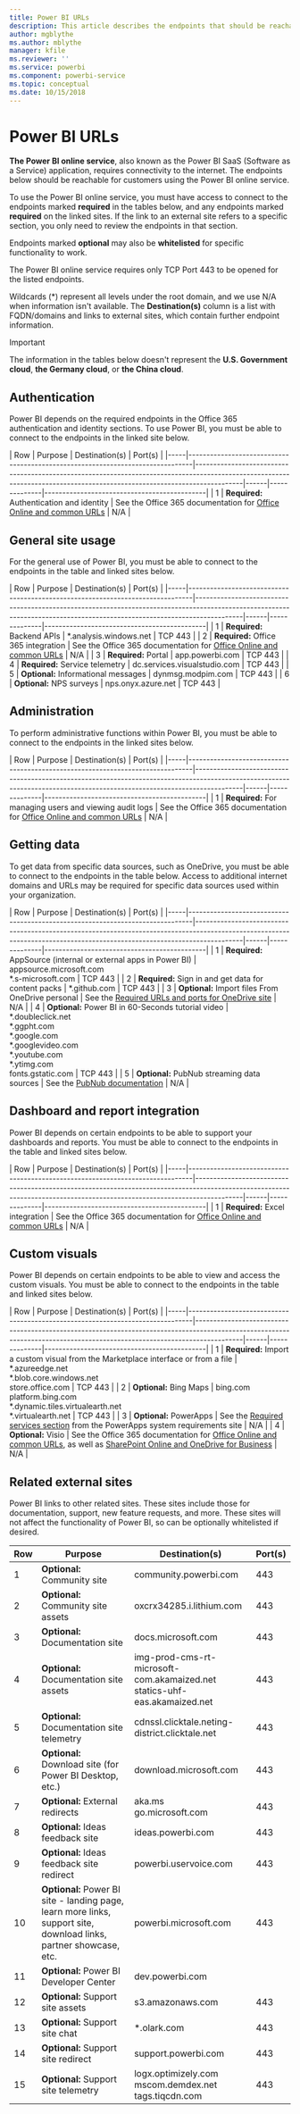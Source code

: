 ```yaml
---
title: Power BI URLs
description: This article describes the endpoints that should be reachable for customers using Power BI.
author: mgblythe
ms.author: mblythe
manager: kfile
ms.reviewer: ''
ms.service: powerbi
ms.component: powerbi-service
ms.topic: conceptual
ms.date: 10/15/2018
---
```


# Power BI URLs

**The Power BI online service**, also known as the Power BI SaaS (Software as a Service) application, requires connectivity to the internet. The endpoints below should be reachable for customers using the Power BI online service.

To use the Power BI online service, you must have access to connect to the endpoints marked **required** in the tables below, and any endpoints marked **required** on the linked sites. If the link to an external site refers to a specific section, you only need to review the endpoints in that section.

Endpoints marked **optional** may also be **whitelisted** for specific functionality to work.

The Power BI online service requires only TCP Port 443 to be opened for the listed endpoints.

Wildcards (*) represent all levels under the root domain, and we use N/A when information isn't available. The **Destination(s)** column is a list with FQDN/domains and links to external sites, which contain further endpoint information.

>[!Important]
>The information in the tables below doesn't represent the **U.S. Government cloud**, **the Germany cloud**, or **the China cloud**.

## Authentication

Power BI depends on the required endpoints in the Office 365 authentication and identity sections. To use Power BI, you must be able to connect to the endpoints in the linked site below.

| Row | Purpose | Destination(s) | Port(s) |
|-----|-------------------------------------------------------------------------------|-------------------------------------------------------------------------------------------------------------------------------------------------------------------------|------|--------------|---------------------------------------------|
| 1 | **Required:** Authentication and identity | See the Office 365 documentation for [Office Online and common URLs](https://docs.microsoft.com/office365/enterprise/urls-and-ip-address-ranges#microsoft-365-common-and-office-online)  | N/A |

## General site usage

For the general use of Power BI, you must be able to connect to the endpoints in the table and linked sites below.

| Row | Purpose | Destination(s) | Port(s) |
|-----|-------------------------------------------------------------------------------|-------------------------------------------------------------------------------------------------------------------------------------------------------------------------|------|--------------|---------------------------------------------|
| 1 | **Required:** Backend APIs | *.analysis.windows.net | TCP 443 |
| 2 | **Required:** Office 365 integration | See the Office 365 documentation for [Office Online and common URLs](https://docs.microsoft.com/office365/enterprise/urls-and-ip-address-ranges#microsoft-365-common-and-office-online) | N/A |
| 3 | **Required:** Portal | app.powerbi.com | TCP 443 |
| 4 | **Required:** Service telemetry | dc.services.visualstudio.com | TCP 443 |
| 5 | **Optional:** Informational messages | dynmsg.modpim.com | TCP 443 |
| 6 | **Optional:** NPS surveys | nps.onyx.azure.net | TCP 443 |

## Administration

To perform administrative functions within Power BI, you must be able to connect to the endpoints in the linked sites below.

| Row | Purpose | Destination(s) | Port(s) |
|-----|-------------------------------------------------------------------------------|-------------------------------------------------------------------------------------------------------------------------------------------------------------------------|------|--------------|---------------------------------------------|
| 1 | **Required:** For managing users and viewing audit logs | See the Office 365 documentation for [Office Online and common URLs](https://docs.microsoft.com/office365/enterprise/urls-and-ip-address-ranges#microsoft-365-common-and-office-online) | N/A |

## Getting data

To get data from specific data sources, such as OneDrive, you must be able to connect to the endpoints in the table below. Access to additional internet domains and URLs may be required for specific data sources used within your organization.

| Row | Purpose | Destination(s) | Port(s) |
|-----|-------------------------------------------------------------------------------|-------------------------------------------------------------------------------------------------------------------------------------------------------------------------|------|--------------|---------------------------------------------|
| 1 | **Required:** AppSource (internal or external apps in Power BI) | appsource.microsoft.com </br> *.s-microsoft.com  | TCP 443 |
| 2 | **Required:** Sign in and get data for content packs | *.github.com  | TCP 443 |
| 3 | **Optional:** Import files From OneDrive personal | See the [Required URLs and ports for OneDrive site](https://docs.microsoft.com/en-us/onedrive/required-urls-and-ports) | N/A |
| 4 | **Optional:** Power BI in 60-Seconds tutorial video | *.doubleclick.net </br> *.ggpht.com </br> *.google.com </br> *.googlevideo.com </br> *.youtube.com </br> *.ytimg.com </br> fonts.gstatic.com | TCP 443 |
| 5 | **Optional:** PubNub streaming data sources | See the [PubNub documentation](https://support.pubnub.com/support/solutions/articles/14000043522) | N/A |

## Dashboard and report integration

Power BI depends on certain endpoints to be able to support your dashboards and reports. You must be able to connect to the endpoints in the table and linked sites below.

| Row | Purpose | Destination(s) | Port(s) |
|-----|-------------------------------------------------------------------------------|-------------------------------------------------------------------------------------------------------------------------------------------------------------------------|------|--------------|---------------------------------------------|
| 1 | **Required:** Excel integration | See the Office 365 documentation for [Office Online and common URLs](https://docs.microsoft.com/office365/enterprise/urls-and-ip-address-ranges#microsoft-365-common-and-office-online) | N/A |

## Custom visuals

Power BI depends on certain endpoints to be able to view and access the custom visuals. You must be able to connect to the endpoints in the table and linked sites below.

| Row | Purpose | Destination(s) | Port(s) |
|-----|-------------------------------------------------------------------------------|-------------------------------------------------------------------------------------------------------------------------------------------------------------------------|------|--------------|---------------------------------------------|
| 1 | **Required:** Import a custom visual from the Marketplace interface or from a file | *.azureedge.net </br> *.blob.core.windows.net </br> store.office.com | TCP 443 |
| 2 | **Optional:** Bing Maps | bing.com </br> platform.bing.com </br> *.dynamic.tiles.virtualearth.net </br> *.virtualearth.net | TCP 443 |
| 3 | **Optional:** PowerApps | See the [Required services section](https://docs.microsoft.com/powerapps/maker/canvas-apps/limits-and-config#required-services) from the PowerApps system requirements site | N/A |
| 4 | **Optional:** Visio | See the Office 365 documentation for [Office Online and common URLs](https://docs.microsoft.com/office365/enterprise/urls-and-ip-address-ranges#microsoft-365-common-and-office-online), as well as [SharePoint Online and OneDrive for Business](https://docs.microsoft.com/en-us/office365/enterprise/urls-and-ip-address-ranges#sharepoint-online-and-onedrive-for-business) | N/A |

## Related external sites

Power BI links to other related sites. These sites include those for documentation, support, new feature requests, and more. These sites will not affect the functionality of Power BI, so can be optionally whitelisted if desired.

| Row | Purpose                                                                                              | Destination(s)                                                           | Port(s) |
|-----|------------------------------------------------------------------------------------------------------|--------------------------------------------------------------------------|---------|
| 1   | **Optional:** Community site                                                                                       | community.powerbi.com                                                    |    443     |
| 2   | **Optional:** Community site assets                                                                                | oxcrx34285.i.lithium.com                                                 |    443     |
| 3   | **Optional:** Documentation site                                                                                   | docs.microsoft.com                                                       |    443     |
| 4   | **Optional:** Documentation site assets                                                                            | img-prod-cms-rt-microsoft-com.akamaized.net </br> statics-uhf-eas.akamaized.net |    443     |
| 5   | **Optional:** Documentation site telemetry                                                                         | cdnssl.clicktale.neting-district.clicktale.net                           |    443     |
| 6   | **Optional:** Download site (for Power BI Desktop, etc.)                                                           | download.microsoft.com                                                   |    443     |
| 7   | **Optional:** External redirects                                                                                   | aka.ms </br> go.microsoft.com                                                   |    443    |
| 8   | **Optional:** Ideas feedback site                                                                                  | ideas.powerbi.com                                                        |    443     |
| 9   | **Optional:** Ideas feedback site redirect                                                                         | powerbi.uservoice.com                                                    |    443     |
| 10  | **Optional:** Power BI site - landing page, learn more links, support site, download links, partner showcase, etc. | powerbi.microsoft.com                                                    |    443     |
| 11  | **Optional:** Power BI Developer Center | dev.powerbi.com
| 12  | **Optional:** Support site assets                                                                                  | s3.amazonaws.com                                                         |    443     |
| 13  | **Optional:** Support site chat                                                                                    | *.olark.com                                                              |    443     |
| 14  | **Optional:** Support site redirect                                                                                | support.powerbi.com                                                      |    443     |
| 15  | **Optional:** Support site telemetry                                                                               | logx.optimizely.com </br> mscom.demdex.net </br> tags.tiqcdn.com                       |    443     |